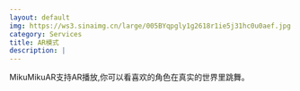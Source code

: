 ```yaml
---
layout: default
img: https://ws3.sinaimg.cn/large/005BYqpgly1g2618r1ie5j31hc0u0aef.jpg
category: Services
title: AR模式
description: |
---
```

  MikuMikuAR支持AR播放,你可以看喜欢的角色在真实的世界里跳舞。
